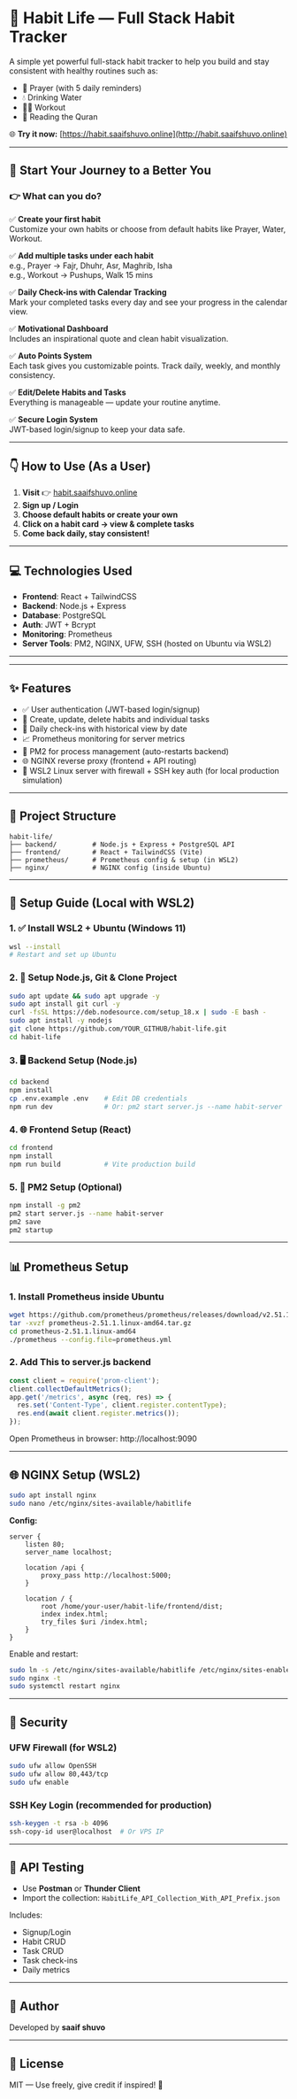 
# 🧠 Habit Life — Full Stack Habit Tracker

A simple yet powerful full-stack habit tracker to help you build and stay consistent with healthy routines such as:
- 🙏 Prayer (with 5 daily reminders)
- 💧 Drinking Water
- 🏃‍♂️ Workout
- 📖 Reading the Quran

🌐 **Try it now:** [https://habit.saaifshuvo.online](http://habit.saaifshuvo.online)

---

## 🚀 Start Your Journey to a Better You

### 👉 What can you do?

✅ **Create your first habit**  
Customize your own habits or choose from default habits like Prayer, Water, Workout.

✅ **Add multiple tasks under each habit**  
e.g., Prayer → Fajr, Dhuhr, Asr, Maghrib, Isha  
e.g., Workout → Pushups, Walk 15 mins

✅ **Daily Check-ins with Calendar Tracking**  
Mark your completed tasks every day and see your progress in the calendar view.

✅ **Motivational Dashboard**  
Includes an inspirational quote and clean habit visualization.

✅ **Auto Points System**  
Each task gives you customizable points. Track daily, weekly, and monthly consistency.

✅ **Edit/Delete Habits and Tasks**  
Everything is manageable — update your routine anytime.

✅ **Secure Login System**  
JWT-based login/signup to keep your data safe.

---

## 👇 How to Use (As a User)

1. **Visit** 👉 [habit.saaifshuvo.online](https://habit.saaifshuvo.online)
2. **Sign up / Login**
3. **Choose default habits or create your own**
4. **Click on a habit card → view & complete tasks**
5. **Come back daily, stay consistent!**

---

## 💻 Technologies Used

- **Frontend**: React + TailwindCSS
- **Backend**: Node.js + Express
- **Database**: PostgreSQL
- **Auth**: JWT + Bcrypt
- **Monitoring**: Prometheus
- **Server Tools**: PM2, NGINX, UFW, SSH (hosted on Ubuntu via WSL2)

---

---

## ✨ Features

- ✅ User authentication (JWT-based login/signup)
- 🔨 Create, update, delete habits and individual tasks
- 📅 Daily check-ins with historical view by date
- 📈 Prometheus monitoring for server metrics
- 🧩 PM2 for process management (auto-restarts backend)
- 🌐 NGINX reverse proxy (frontend + API routing)
- 🔐 WSL2 Linux server with firewall + SSH key auth (for local production simulation)

---

## 📁 Project Structure

```
habit-life/
├── backend/         # Node.js + Express + PostgreSQL API
├── frontend/        # React + TailwindCSS (Vite)
├── prometheus/      # Prometheus config & setup (in WSL2)
├── nginx/           # NGINX config (inside Ubuntu)
```

---

## 🚀 Setup Guide (Local with WSL2)

### 1. ✅ Install WSL2 + Ubuntu (Windows 11)
```sh
wsl --install
# Restart and set up Ubuntu
```

### 2. 🧱 Setup Node.js, Git & Clone Project
```bash
sudo apt update && sudo apt upgrade -y
sudo apt install git curl -y
curl -fsSL https://deb.nodesource.com/setup_18.x | sudo -E bash -
sudo apt install -y nodejs
git clone https://github.com/YOUR_GITHUB/habit-life.git
cd habit-life
```

### 3. 🖥 Backend Setup (Node.js)
```bash
cd backend
npm install
cp .env.example .env    # Edit DB credentials
npm run dev             # Or: pm2 start server.js --name habit-server
```

### 4. 🌐 Frontend Setup (React)
```bash
cd frontend
npm install
npm run build           # Vite production build
```

### 5. 🔁 PM2 Setup (Optional)
```bash
npm install -g pm2
pm2 start server.js --name habit-server
pm2 save
pm2 startup
```

---

## 📊 Prometheus Setup

### 1. Install Prometheus inside Ubuntu
```bash
wget https://github.com/prometheus/prometheus/releases/download/v2.51.1/prometheus-2.51.1.linux-amd64.tar.gz
tar -xvzf prometheus-2.51.1.linux-amd64.tar.gz
cd prometheus-2.51.1.linux-amd64
./prometheus --config.file=prometheus.yml
```

### 2. Add This to server.js backend 
```js
const client = require('prom-client');
client.collectDefaultMetrics();
app.get('/metrics', async (req, res) => {
  res.set('Content-Type', client.register.contentType);
  res.end(await client.register.metrics());
});
```

Open Prometheus in browser: http://localhost:9090

---

## 🌐 NGINX Setup (WSL2)
```bash
sudo apt install nginx
sudo nano /etc/nginx/sites-available/habitlife
```

**Config:**
```nginx
server {
    listen 80;
    server_name localhost;

    location /api {
        proxy_pass http://localhost:5000;
    }

    location / {
        root /home/your-user/habit-life/frontend/dist;
        index index.html;
        try_files $uri /index.html;
    }
}
```

Enable and restart:
```bash
sudo ln -s /etc/nginx/sites-available/habitlife /etc/nginx/sites-enabled/
sudo nginx -t
sudo systemctl restart nginx
```

---

## 🔐 Security

### UFW Firewall (for WSL2)
```bash
sudo ufw allow OpenSSH
sudo ufw allow 80,443/tcp
sudo ufw enable
```

### SSH Key Login (recommended for production)
```bash
ssh-keygen -t rsa -b 4096
ssh-copy-id user@localhost  # Or VPS IP
```

---

## 🧪 API Testing

- Use **Postman** or **Thunder Client**
- Import the collection: `HabitLife_API_Collection_With_API_Prefix.json`

Includes:
- Signup/Login
- Habit CRUD
- Task CRUD
- Task check-ins
- Daily metrics

---

## 📘 Author

Developed by **saaif shuvo**  


---

## 📌 License

MIT — Use freely, give credit if inspired! 💚
